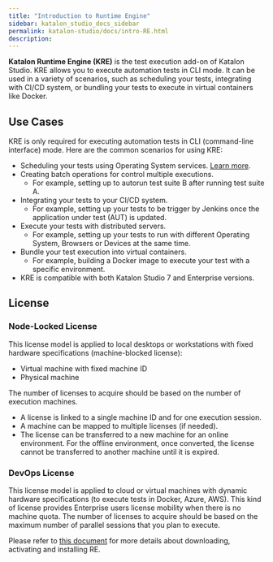 ```yaml
---
title: "Introduction to Runtime Engine"
sidebar: katalon_studio_docs_sidebar
permalink: katalon-studio/docs/intro-RE.html
description:
---
```

**Katalon Runtime Engine (KRE)** is the test execution add-on of Katalon Studio. KRE allows you to execute automation tests in CLI mode. It can be used in a variety of scenarios, such as scheduling your tests, integrating with CI/CD system, or bundling your tests to execute in virtual containers like Docker.

## Use Cases

KRE is only required for executing automation tests in CLI (command-line interface) mode. Here are the common scenarios for using KRE:

* Scheduling your tests using Operating System services. [Learn more](https://docs.katalon.com/katalon-studio/docs/schedule-tests-to-execute.html).
* Creating batch operations for control multiple executions.
  * For example, setting up to autorun test suite B after running test suite A.
* Integrating your tests to your CI/CD system.
  * For example, setting up your tests to be trigger by Jenkins once the application under test (AUT) is updated.
* Execute your tests with distributed servers.
  * For example, setting up your tests to run with different Operating System, Browsers or Devices at the same time.
* Bundle your test execution into virtual containers.
  * For example, building a Docker image to execute your test with a specific environment.
* KRE is compatible with both Katalon Studio 7 and Enterprise versions.

## License

### Node-Locked License

This license model is applied to local desktops or workstations with fixed hardware specifications (machine-blocked license):

* Virtual machine with fixed machine ID
* Physical machine

The number of licenses to acquire should be based on the number of execution machines.

* A license is linked to a single machine ID and for one execution session.
* A machine can be mapped to multiple licenses (if needed).
* The license can be transferred to a new machine for an online environment. For the offline environment, once converted, the license cannot be transferred to another machine until it is expired.

### DevOps License

This license model is applied to cloud or virtual machines with dynamic hardware specifications (to execute tests in Docker, Azure, AWS). This kind of license provides Enterprise users license mobility when there is no machine quota. The number of licenses to acquire should be based on the maximum number of parallel sessions that you plan to execute.

Please refer to [this document](https://docs.katalon.com/katalon-studio/docs/install-RE.html) for more details about downloading, activating and installing RE.
